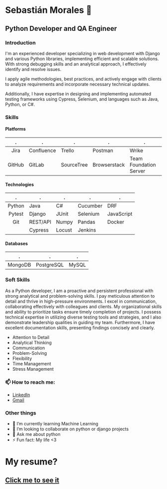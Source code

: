 # Sebastián Morales :dragon:
## Python Developer and QA Engineer
### Introduction
I'm an experienced developer specializing in web development with Django and various Python libraries, implementing efficient and scalable solutions. With strong debugging skills and an analytical approach, I effectively identify and resolve issues.

I apply agile methodologies, best practices, and actively engage with clients to analyze requirements and incorporate necessary technical updates.

Additionally, I have expertise in designing and implementing automated testing frameworks using Cypress, Selenium, and languages such as Java, Python, or C#.

### Skills

#### Platforms


|  	   .      |       .     |       .    	|       .       |           .             |
|:---------:	|------------	|------------	|--------------	|------------------------	|
|    Jira   	| Confluence 	|   Trello   	|    Postman   	|          Wrike         	|
|   GitHub  	|   GitLab   	| SourceTree 	| Browserstack 	| Team Foundation Server 	|


#### Technologies

|     .     |       .       |      .    |       .       |       .       |
|:-----:    |------------   |---------  |--------------	|--------------	|
|   Python  |   Java        |   C#      |   Cucumber    |   DRF         |
|   Pytest  |   Django      |   JUnit   |   Selenium  	|   JavaScript  |
|   Git     |   REST/API    |   Numpy   |   Pandas 	    |   Docker      |
|           |   Cypress     |   Locust  |   Jenkins 	  |               |


#### Databases

|     .     |       .       |     .     |
|:-----:    |------------   |---------  |
|   MongoDB |   PostgreSQL  |   MySQL   |


### Soft Skills
As a Python developer, I am a proactive and persistent professional with strong analytical and problem-solving
skills. I pay meticulous attention to detail and thrive in high-pressure environments. I excel in communication,
collaborating effectively with colleagues and clients. My organizational skills and ability to prioritize tasks ensure
timely completion of projects. I possess technical expertise in utilizing diverse testing tools and strategies, and I
also demonstrate leadership qualities in guiding my team. Furthermore, I have excellent documentation skills,
presenting findings concisely and clearly.

- Attention to Detail 
- Analytical Thinking 
- Communication 
- Problem-Solving 
- Flexibility
- Time Management 
- Stress Management

### 📫 How to reach me:
- [LinkedIn](https://www.linkedin.com/in/sebasti%C3%A1n-morales-delgado-33902b1a1/)
- [Gmail](mailto:sebasmoralesd@gmail.com)

### Other things
- 🌱 I’m currently learning Machine Learning
- 👯 I’m looking to collaborate on python or django projects
- 💬 Ask me about python
- ⚡ Fun fact: My life <3

# My resume? 
## [Click me to see it](https://sebasmoralesd.com/cv-sebastian-morales.pdf)
